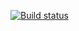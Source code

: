 [![Build status](https://ci.appveyor.com/api/projects/status/725ecxy1v5b1mpgg?svg=true)](https://ci.appveyor.com/project/Angedal/autotesting-5-2)
